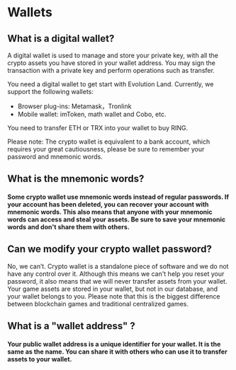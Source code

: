 # Wallets

## **What is a digital wallet?**

A digital wallet is used to manage and store your private key, with all the crypto assets you have stored in your wallet address. You may sign the transaction with a private key and perform operations such as transfer.

You need a digital wallet to get start with Evolution Land. Currently, we support the following wallets:

* Browser plug-ins: Metamask，Tronlink
* Mobile wallet: imToken, math wallet and Cobo, etc.

You need to transfer ETH or TRX into your wallet to buy RING.

Please note: The crypto wallet is equivalent to a bank account, which requires your great cautiousness, please be sure to remember your password and mnemonic words.

## **What is the mnemonic words?**

#### Some crypto wallet use mnemonic words instead of regular passwords. If your account has been deleted, you can recover your account with mnemonic words. This also means that anyone with your mnemonic words can access and steal your assets. Be sure to save your mnemonic words and don't share them with others.

## **Can we modify your crypto wallet password?**

No, we can’t. Crypto wallet is a standalone piece of software and we do not have any control over it. Although this means we can't help you reset your password, it also means that we will never transfer assets from your wallet. Your game assets are stored in your wallet, but not in our database, and your wallet belongs to you. Please note that this is the biggest difference between blockchain games and traditional centralized games.

## **What is a "wallet address" ?**

#### Your public wallet address is a unique identifier for your wallet. It is the same as the name. You can share it with others who can use it to transfer assets to your wallet.

